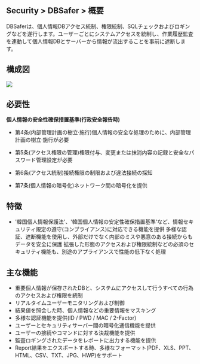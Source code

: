 ## Security > DBSafer > 概要

DBSaferは、個人情報DBアクセス統制、権限統制、SQLチェックおよびロギングなどを遂行します。ユーザーごとにシステムアクセスを統制し、作業履歴監査を連動して個人情報DBとサーバーから情報が流出することを事前に遮断します。


## 構成図

![](https://static.toastoven.net/prod_dbsafer/DBSafer_overview01.png)

## 必要性

**個人情報の安全性確保措置基準(行政安全報告時)**

  - 第4条(内部管理計画の樹立·施行)個人情報の安全な処理のために、内部管理計画の樹立·施行が必要

  - 第5条(アクセス権限の管理)権限付与、変更または抹消内容の記録と安全なパスワード管理設定が必要

  - 第6条(アクセス統制)接続権限の制限および違法接続の探知

  - 第7条(個人情報の暗号化)ネットワーク間の暗号化を提供



## 特徴

 - '韓国個人情報保護法'、'韓国個人情報の安定性確保措置基準'など、情報セキュリティ規定の遵守(コンプライアンス)に対応できる機能を提供
 多様な認証、遮断機能を使用し、外部だけでなく内部のミスや悪意のある接続からもデータを安全に保護
 拡張した形態のアクセスおよび権限統制などの必須のセキュリティ機能も、別途のアプライアンスで性能の低下なく処理

## 主な機能

  - 重要個人情報が保存されたDBと、システムにアクセスして行うすべての行為のアクセスおよび権限を統制
  - リアルタイムユーザーモニタリングおよび制御
  - 結果値を照会した時、個人情報などの重要情報をマスキング
  - 多様な認証機能を提供(ID / PWD / MAC / 2-Factor)
  - ユーザーとセキュリティサーバー間の暗号化通信機能を提供
  - ユーザーの接続やコマンドに対する決裁機能を提供
  - 監査ロギングされたデータをレポートに出力する機能を提供
  - Report結果をエクスポートする時、多様なフォーマット(PDF、XLS、PPT、HTML、CSV、TXT、JPG、HWP)をサポート
